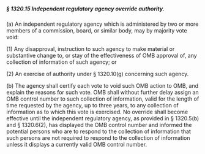 ##### § 1320.15 Independent regulatory agency override authority. #####

(a) An independent regulatory agency which is administered by two or more members of a commission, board, or similar body, may by majority vote void:

(1) Any disapproval, instruction to such agency to make material or substantive change to, or stay of the effectiveness of OMB approval of, any collection of information of such agency; or

(2) An exercise of authority under § 1320.10(g) concerning such agency.

(b) The agency shall certify each vote to void such OMB action to OMB, and explain the reasons for such vote. OMB shall without further delay assign an OMB control number to such collection of information, valid for the length of time requested by the agency, up to three years, to any collection of information as to which this vote is exercised. No override shall become effective until the independent regulatory agency, as provided in § 1320.5(b) and § 1320.6(2), has displayed the OMB control number and informed the potential persons who are to respond to the collection of information that such persons are not required to respond to the collection of information unless it displays a currently valid OMB control number.